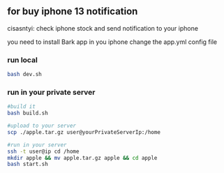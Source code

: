 ## for buy iphone 13 notification


cisasntyi: check iphone stock and send notification to your iphone

you need to install Bark app in you iphone 
change the app.yml config file 


### run local
```bash
bash dev.sh
```

### run in your private server
```bash
#build it
bash build.sh

#upload to your server
scp ./apple.tar.gz user@yourPrivateServerIp:/home

#run in your server
ssh -t user@ip cd /home
mkdir apple && mv apple.tar.gz apple && cd apple
bash start.sh
```